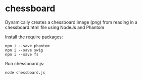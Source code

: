 # chessboard
Dynamically creates a chessboard image (png) from reading in a chessboard.html file using NodeJs and Phantom

Install the require packages:
```
npm i --save phantom
npm i --save swig
npm i --save fs
```

Run chessboard.js:
```
node chessboard.js
```
